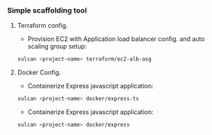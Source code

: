 ### Simple scaffolding tool

1. Terraform config.
    - Provision EC2 with Application load balancer config. and auto scaling group setup:
    ```bash
    vulcan <project-name> terraform/ec2-alb-asg
    ```

2. Docker Config. 
    - Containerize Express javascript application:
    ```bash
    vulcan <project-name> docker/express-ts
    ```
    - Containerize Express javascript application:
    ```bash
    vulcan <project-name> docker/express
    ```